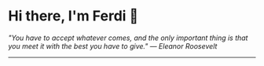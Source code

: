 <h1>Hi there, I'm Ferdi 👋</h1>

<p><em>
  "You have to accept whatever comes, and the only important thing is that you meet it with the best you have to give." — Eleanor Roosevelt
</em></p>

---
